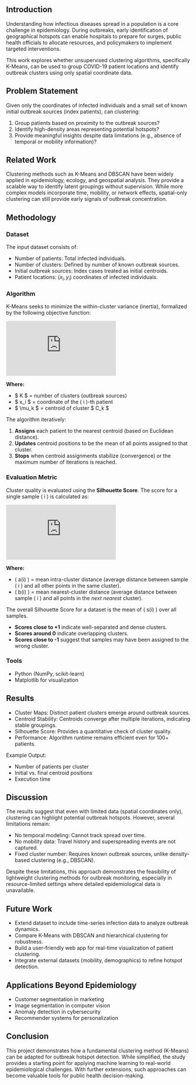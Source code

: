 ## Introduction
Understanding how infectious diseases spread in a population is a core challenge in epidemiology. During outbreaks, early identification of geographical hotspots can enable hospitals to prepare for surges, public health officials to allocate resources, and policymakers to implement targeted interventions.

This work explores whether unsupervised clustering algorithms, specifically K-Means, can be used to group COVID-19 patient locations and identify outbreak clusters using only spatial coordinate data.

## Problem Statement

Given only the coordinates of infected individuals and a small set of known initial outbreak sources (index patients), can clustering:
1. Group patients based on proximity to the outbreak sources?
2. Identify high-density areas representing potential hotspots?
3. Provide meaningful insights despite data limitations (e.g., absence of temporal or mobility information)?

## Related Work
Clustering methods such as K-Means and DBSCAN have been widely applied in epidemiology, ecology, and geospatial analysis. They provide a scalable way to identify latent groupings without supervision. While more complex models incorporate time, mobility, or network effects, spatial-only clustering can still provide early signals of outbreak concentration.

## Methodology
### Dataset
The input dataset consists of:
- Number of patients: Total infected individuals.
- Number of clusters: Defined by number of known outbreak sources.
- Initial outbreak sources: Index cases treated as initial centroids.
- Patient locations: ($x_i, y_i$) coordinates of infected individuals.

### Algorithm

K-Means seeks to minimize the within-cluster variance (inertia), formalized by the following objective function:

![J = \sum_{k=1}^{K} \sum_{x_i \in C_k} \| x_i - \mu_k \|^2](https://latex.codecogs.com/svg.latex?J%20%3D%20%5Csum_%7Bk%3D1%7D%5E%7BK%7D%20%5Csum_%7Bx_i%20%5Cin%20C_k%7D%20%5C%7C%20x_i%20-%20%5Cmu_k%20%5C%7C%5E2)

**Where:**
*   $ K $ = number of clusters (outbreak sources)
*   $ x_i $ = coordinate of the \( i \)-th patient
*   $ \mu_k $ = centroid of cluster $ C_k $

The algorithm iteratively:
1.  **Assigns** each patient to the nearest centroid (based on Euclidean distance).
2.  **Updates** centroid positions to be the mean of all points assigned to that cluster.
3.  **Stops** when centroid assignments stabilize (convergence) or the maximum number of iterations is reached.

### Evaluation Metric

Cluster quality is evaluated using the **Silhouette Score**. The score for a single sample \( i \) is calculated as:

![s(i) = \frac{b(i) - a(i)}{\max\{a(i), b(i)\}}](https://latex.codecogs.com/svg.latex?s%28i%29%20%3D%20%5Cfrac%7Bb%28i%29%20-%20a%28i%29%7D%7B%5Cmax%5C%7Ba%28i%29%2C%20b%28i%29%5C%7D%7D)

**Where:**
*   \( a(i) \) = mean intra-cluster distance (average distance between sample \( i \) and all other points in the same cluster).
*   \( b(i) \) = mean nearest-cluster distance (average distance between sample \( i \) and all points in the *next nearest* cluster).

The overall Silhouette Score for a dataset is the mean of \( s(i) \) over all samples.
*   **Scores close to +1** indicate well-separated and dense clusters.
*   **Scores around 0** indicate overlapping clusters.
*   **Scores close to -1** suggest that samples may have been assigned to the wrong cluster.

### Tools
- Python (NumPy, scikit-learn)
- Matplotlib for visualization

## Results
- Cluster Maps: Distinct patient clusters emerge around outbreak sources.
- Centroid Stability: Centroids converge after multiple iterations, indicating stable groupings.
- Silhouette Score: Provides a quantitative check of cluster quality.
- Performance: Algorithm runtime remains efficient even for 100+ patients.

Example Output:
- Number of patients per cluster
- Initial vs. final centroid positions
- Execution time

## Discussion

The results suggest that even with limited data (spatial coordinates only), clustering can highlight potential outbreak hotspots. However, several limitations remain:
- No temporal modeling: Cannot track spread over time.
- No mobility data: Travel history and superspreading events are not captured.
- Fixed cluster number: Requires known outbreak sources, unlike density-based clustering (e.g., DBSCAN).

Despite these limitations, this approach demonstrates the feasibility of lightweight clustering methods for outbreak monitoring, especially in resource-limited settings where detailed epidemiological data is unavailable.


## Future Work
- Extend dataset to include time-series infection data to analyze outbreak dynamics.
- Compare K-Means with DBSCAN and hierarchical clustering for robustness.
- Build a user-friendly web app for real-time visualization of patient clustering.
- Integrate external datasets (mobility, demographics) to refine hotspot detection.

## Applications Beyond Epidemiology
- Customer segmentation in marketing
- Image segmentation in computer vision
- Anomaly detection in cybersecurity
- Recommender systems for personalization

## Conclusion
This project demonstrates how a fundamental clustering method (K-Means) can be adapted for outbreak hotspot detection. While simplified, the study provides a starting point for applying machine learning to real-world epidemiological challenges. With further extensions, such approaches can become valuable tools for public health decision-making.
